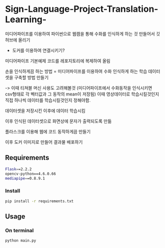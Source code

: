 # Sign-Language-Project-Translation-Learning-

미디어파이프를 이용하여 파이썬으로 웹캠을 통해 수화를 인식하게 하는 것 만들어서 깃허브에 올리기
+ 도커를 이용하여 연결시키기?

미디어파이프 기본예제 코드를 레포지토리에 복제하여 올림

손을 인식하게끔 하는 방법 = 미디어파이프를 이용하여 
수화 인식하게 하는 학습 데이터셋을 구축할 방법 만들기

-> 이때 티쳐블 머신 사용도 고려해볼것
(미디어파이프에서 수화동작을 인식시키면 csv형태로 각 벡터값과 그 동작의 mean이 저장됨)
이때 영상데이터로 학습시킬것인지 직접 하나씩 데이터를 학습시킬것인지 정해야함.

데이터셋을 저장시킨 이후에 데이터 학습시킴

이후 인식된 데이터셋으로 화면상에 문자가 출력되도록 만듦

플라스크를 이용해 웹에 코드 동작하게끔 만들기

이후 도커 이미지로 만들어 결과물 배포하기

## Requirements

```bash
Flask==2.2.2
opencv-python==4.6.0.66
mediapipe==0.8.9.1
```

### Install

```bash
pip install -r requirements.txt
```

## Usage

### On terminal

```bash
python main.py
```
